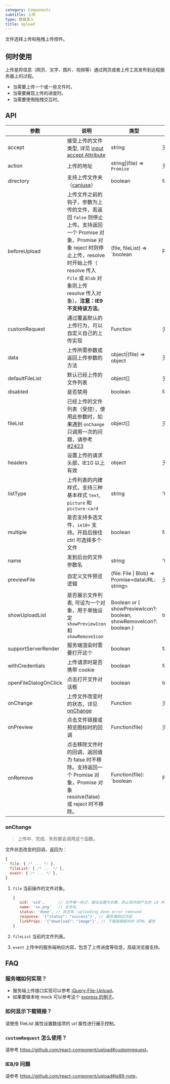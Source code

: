 ```yaml
---
category: Components
subtitle: 上传
type: 数据录入
title: Upload
---
```


文件选择上传和拖拽上传控件。

## 何时使用

上传是将信息（网页、文字、图片、视频等）通过网页或者上传工具发布到远程服务器上的过程。

- 当需要上传一个或一些文件时。
- 当需要展现上传的进度时。
- 当需要使用拖拽交互时。

## API

| 参数 | 说明 | 类型 | 默认值 | 版本 |
| --- | --- | --- | --- | --- |
| accept | 接受上传的文件类型, 详见 [input accept Attribute](https://developer.mozilla.org/en-US/docs/Web/HTML/Element/input/file#accept) | string | 无 | |
| action | 上传的地址 | string\|(file) => `Promise` | 无 | |
| directory | 支持上传文件夹（[caniuse](https://caniuse.com/#feat=input-file-directory)）| boolean | false | |
| beforeUpload | 上传文件之前的钩子，参数为上传的文件，若返回 `false` 则停止上传。支持返回一个 Promise 对象，Promise 对象 reject 时则停止上传，resolve 时开始上传（ resolve 传入 `File` 或 `Blob` 对象则上传 resolve 传入对象）。**注意：IE9 不支持该方法**。 | (file, fileList) => `boolean | Promise` | 无 | |
| customRequest | 通过覆盖默认的上传行为，可以自定义自己的上传实现 | Function | 无 | |
| data | 上传所需参数或返回上传参数的方法 | object\|(file) => object | 无 | |
| defaultFileList | 默认已经上传的文件列表 | object\[] | 无 | |
| disabled | 是否禁用 | boolean | false | |
| fileList | 已经上传的文件列表（受控），使用此参数时，如果遇到 `onChange` 只调用一次的问题，请参考 [#2423](https://github.com/ant-design/ant-design/issues/2423) | object\[] | 无 | |
| headers | 设置上传的请求头部，IE10 以上有效 | object | 无 | |
| listType | 上传列表的内建样式，支持三种基本样式 `text`, `picture` 和 `picture-card` | string | 'text' | |
| multiple | 是否支持多选文件，`ie10+` 支持。开启后按住 ctrl 可选择多个文件 | boolean | false | |
| name | 发到后台的文件参数名 | string | 'file' | |
| previewFile | 自定义文件预览逻辑 | (file: File \| Blob) => Promise<dataURL: string> | 无 | 3.17.0 |
| showUploadList | 是否展示文件列表, 可设为一个对象，用于单独设定 `showPreviewIcon` 和 `showRemoveIcon` | Boolean or { showPreviewIcon?: boolean, showRemoveIcon?: boolean } | true | |
| supportServerRender | 服务端渲染时需要打开这个 | boolean | false | |
| withCredentials | 上传请求时是否携带 cookie | boolean | false | |
| openFileDialogOnClick | 点击打开文件对话框 | boolean | true | |
| onChange | 上传文件改变时的状态，详见 [onChange](#onChange) | Function | 无 | |
| onPreview | 点击文件链接或预览图标时的回调 | Function(file) | 无 | |
| onRemove   | 点击移除文件时的回调，返回值为 false 时不移除。支持返回一个 Promise 对象，Promise 对象 resolve(false) 或 reject 时不移除。               | Function(file): `boolean | Promise` | 无   | |

### onChange

> 上传中、完成、失败都会调用这个函数。

文件状态改变的回调，返回为：

```js
{
  file: { /* ... */ },
  fileList: [ /* ... */ ],
  event: { /* ... */ },
}
```

1. `file` 当前操作的文件对象。

   ```js
   {
      uid: 'uid',      // 文件唯一标识，建议设置为负数，防止和内部产生的 id 冲突
      name: 'xx.png'   // 文件名
      status: 'done', // 状态有：uploading done error removed
      response: '{"status": "success"}', // 服务端响应内容
      linkProps: '{"download": "image"}', // 下载链接额外的 HTML 属性
   }
   ```

2. `fileList` 当前的文件列表。
3. `event` 上传中的服务端响应内容，包含了上传进度等信息，高级浏览器支持。

## FAQ

### 服务端如何实现？

- 服务端上传接口实现可以参考 [jQuery-File-Upload](https://github.com/blueimp/jQuery-File-Upload/wiki#server-side)。
- 如果要做本地 mock 可以参考这个 [express 的例子](https://github.com/react-component/upload/blob/master/server.js)。

### 如何显示下载链接？

请使用 fileList 属性设置数组项的 url 属性进行展示控制。

### `customRequest` 怎么使用？

请参考 <https://github.com/react-component/upload#customrequest>。

### IE8/9 问题

请参考 <https://github.com/react-component/upload#ie89-note>。
